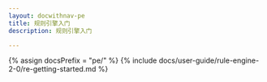 ```yaml
---
layout: docwithnav-pe
title: 规则引擎入门
description: 规则引擎入门

---
```


{% assign docsPrefix = "pe/" %}
{% include docs/user-guide/rule-engine-2-0/re-getting-started.md %}